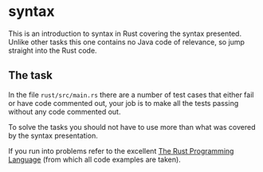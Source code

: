 # syntax
This is an introduction to syntax in Rust covering the syntax presented. Unlike other tasks this one contains no Java code of relevance, so jump straight into the Rust code.

## The task
In the file `rust/src/main.rs` there are a number of test cases that either fail or have code commented out, your job is to make all the tests passing without any code commented out.

To solve the tasks you should not have to use more than what was covered by the syntax presentation.

If you run into problems refer to the excellent [The Rust Programming Language](https://doc.rust-lang.org/book/second-edition/ch01-00-introduction.html) (from which all code examples are taken).
